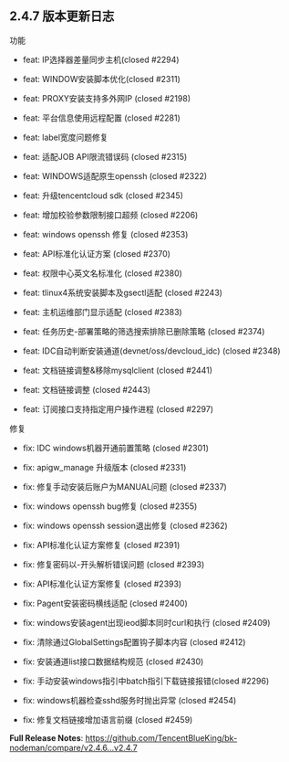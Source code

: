 
## 2.4.7 版本更新日志 

功能

- feat: IP选择器差量同步主机(closed #2294)

- feat: WINDOW安装脚本优化(closed #2311)

- feat: PROXY安装支持多外网IP (closed #2198)

- feat: 平台信息使用远程配置 (closed #2281)

- feat: label宽度问题修复

- feat: 适配JOB API限流错误码 (closed #2315)

- feat: WINDOWS适配原生openssh (closed #2322)

- feat: 升级tencentcloud sdk (closed #2345)

- feat: 增加校验参数限制接口超频 (closed #2206)

- feat: windows openssh 修复 (closed #2353)

- feat: API标准化认证方案 (closed #2370)

- feat: 权限中心英文名标准化 (closed #2380)

- feat: tlinux4系统安装脚本及gsectl适配 (closed #2243)

- feat: 主机运维部门显示适配 (closed #2383)

- feat: 任务历史-部署策略的筛选搜索排除已删除策略 (closed #2374)

- feat: IDC自动判断安装通道(devnet/oss/devcloud_idc) (closed #2348)

- feat: 文档链接调整&移除mysqlclient (closed #2441)

- feat: 文档链接调整 (closed #2443)

- feat: 订阅接口支持指定用户操作进程 (closed #2297)


修复

- fix: IDC windows机器开通前置策略 (closed #2301)

- fix: apigw_manage 升级版本 (closed #2331)

- fix: 修复手动安装后账户为MANUAL问题 (closed #2337)

- fix: windows openssh bug修复 (closed #2355)

- fix: windows openssh session退出修复 (closed #2362)

- fix: API标准化认证方案修复 (closed #2391)

- fix: 修复密码以-开头解析错误问题 (closed #2393)

- fix: API标准化认证方案修复 (closed #2393)

- fix: Pagent安装密码横线适配 (closed #2400)

- fix: windows安装agent出现ieod脚本同时curl和执行 (closed #2409)

- fix: 清除通过GlobalSettings配置钩子脚本内容 (closed #2412)

- fix: 安装通道list接口数据结构规范 (closed #2430)

- fix: 手动安装windows指引中batch指引下载链接报错(closed #2296)

- fix: windows机器检查sshd服务时抛出异常 (closed #2454)

- fix: 修复文档链接增加语言前缀 (closed #2459)



**Full Release Notes**: https://github.com/TencentBlueKing/bk-nodeman/compare/v2.4.6...v2.4.7

